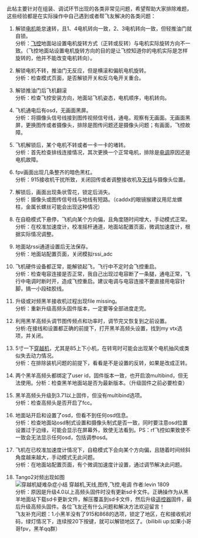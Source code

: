 此帖主要针对在组装、调试环节出现的各类非常见问题，希望帮助大家排除难题，这些经验都是在实际操作中自己遇到或者帮飞友解决的各类问题：
1. 解锁[电机](https://www.moz8.com/mo_list-2-5-0-0-0-0-1.html)能怠速转，且1、4电机转向一致，2、3电机转向一致，但轻推油门就自锁。  
分析：[飞控](https://www.moz8.com/mo_list-2-16-0-0-0-0-1.html)地面站设置电机旋转方式（正转或反转）与电机实际旋转方向不一致。（飞控地面站设置电机旋转方向的目的是让飞控知道你的电机实际是怎样旋转的，他并不能改变电机转向）。  

2. 解锁电机不转，推油门无反应，但是横滚和偏航电机旋转。  
分析：检查模式页面，是否解锁开关和反乌龟开关重合。  

3. 解锁推油门后飞机翻滚  
分析：检查飞控安装方向，地面站飞机姿态，电机顺序，电机转向。  

4. 飞机通电后有osd，无画面黑屏。  
分析：将摄像头信号线接到图传视频信号线，通电，观察有无画面。无画面黑屏，更换图传或者摄像头，排除是图传问题还是摄像头问题；有画面，飞控故障。  
5. 飞机解锁后，某个电机不转或者一卡一卡的堵转。  
分析：首先检查排线连接情况，其次更换一个正常电机，排除是[电调](https://www.moz8.com/mo_list-2-14-0-0-0-0-1.html)原因还是电机故障。  
6. fpv画面出现几条整齐的暗色黑杠。  
分析：915接收机干扰所致，关闭回传或者调整接收机及[天线](https://www.moz8.com/mo_list-2-51-0-0-0-0-1.html)与摄像头位置。  
7. 解锁后，画面出现条状雪花，锁定后消失。  
分析：摄像头或图传信号线与地线有短路。（caddx的眼镜猴建议用尼龙螺柱，金属长螺丝可能会出现这种情况）  
8. 在自稳模式下悬停，飞机向某个方向偏，且角度随时间增大，手动模式正常。  
分析：在校准加速度计，校准摇杆通道，地面站配置页面，微调加速度计，根据实际情况调整。  
9. 地面站rssi通道设置后无法保存。  
分析：地面站配置页面，关闭模拟rssi\_adc  
10. 飞机硬件设备都正常，能解锁起飞，飞行中不定时会飞控重启。  
分析：检查电容连接是否正常，我自己出现过电容断了一条腿，通电正常，飞行中电调时断时开，造成飞控重启。建议电调与电容连接不要直接用电容针脚，搞一小段硅胶线。  
11. 升级或对频黑羊接收机过程出现file missing。  
分析：重新升级高频头固件版本，一定要等全部进度走完。  
12. 利用黑羊高频头调节图传频点和功率时，调节完又恢复到之前设置。  
分析:在接线和设置都正确的前提下，打开黑羊高频头设置，找到my vtx选项，并关闭。  
13. 5寸一下[穿越机](https://www.moz8.com/mo_list-1-2.html)，尤其是85上下小机，在转弯时可能会出现某个电机抽风或类似失去动力情况。  
分析：在排除装机问题的前提下，看看是不是设置的反转，如果是改成正转。  
14. 两个黑羊高频头都绑定了user id，固件版本一致，也开启浪multibind，但无法使用。分析：检查黑羊地面站是否为最新版本。（升级固件之前必要检查）  
15. 黑羊高频头升级到3.71以上固件，但没有multibind选项。  
分析：检查高频头是否开启了fcc。  
16. 地面站开启和设置了osd，但看不到任何osd信息。  
分析：检查地面站osd制式设置和摄像头制式是否一致，同时要注意osd位置设置过于边缘，可能会显示在屏幕外，致使无法看到。PS：rf飞控如果致使不一致会无法显示任何osd，包括调参osd。  
17. 飞机在已校准加速度计情况下，自稳模式下会向某个方向偏，且随着时间倾斜角度越来越大，手动模式无此问题。  
分析：在地面站配置页面，有个微调加速度计设置，通过调节解决此问题。  
18. Tango2对频出现如图  
![穿越机疑难杂症小结 穿越机,天线,图传,飞控,电调 作者:levin 1809 ](https://www.moz8.com/data/attachment/forum/202012/12/214611f63izf36g2ag5a53.png "穿越机疑难杂症小结 穿越机,天线,图传,飞控,电调 作者:levin 1809 ")  
分析：原因是升级4.0以上高频头固件时没有更新sd卡文件。正确操作为从黑羊地面站下载sd卡更新文件，解压覆盖到sd卡文件，然后升级[遥控器](https://www.moz8.com/mo_list-4.html)固件，最后升级高频头固件。各位飞友还有什么问题和解决方法欢迎留言！  
飞友补充问题：1.小黑羊没有了915和868的选项，锁定了地区，在和接收机对码，绿灯情况下，连续按20下按键，就可以解锁地区了。（bilibili up:如果小哥哥fpv，黑羊qq群）